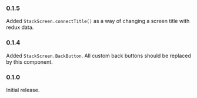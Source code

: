 ### 0.1.5

Added `StackScreen.connectTitle()` as a way of changing a screen title with redux data.

### 0.1.4

Added `StackScreen.BackButton`. All custom back buttons should be replaced by this component.

### 0.1.0

Initial release.
